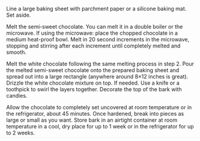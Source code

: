 Line a large baking sheet with parchment paper or a silicone baking mat. Set aside.

Melt the semi-sweet chocolate. You can melt it in a double boiler or the microwave. If using the microwave: place the chopped chocolate in a medium heat-proof bowl. Melt in 20 second increments in the microwave, stopping and stirring after each increment until completely melted and smooth.

Melt the white chocolate following the same melting process in step 2.
Pour the melted semi-sweet chocolate onto the prepared baking sheet and spread out into a large rectangle (anywhere around 8×12 inches is great). Drizzle the white chocolate mixture on top. If needed. Use a knife or a toothpick to swirl the layers together. Decorate the top of the bark with candies.

Allow the chocolate to completely set uncovered at room temperature or in the refrigerator, about 45 minutes. Once hardened, break into pieces as large or small as you want.
Store bark in an airtight container at room temperature in a cool, dry place for up to 1 week or in the refrigerator for up to 2 weeks.
 

